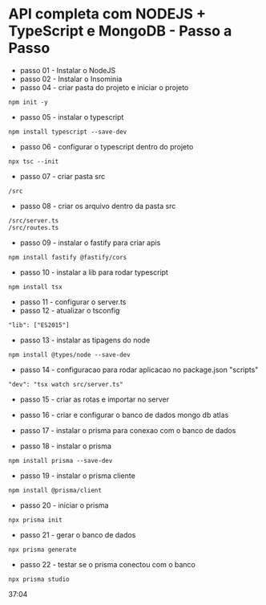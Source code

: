 # API completa com NODEJS + TypeScript e MongoDB - Passo a Passo

- passo 01 - Instalar o NodeJS
- passo 02 - Instalar o Insominia
- passo 04 - criar pasta do projeto e iniciar o projeto   
```
npm init -y
```
- passo 05 - instalar o typescript
```
npm install typescript --save-dev
```
- passo 06 - configurar o typescript dentro do projeto
```
npx tsc --init
```
- passo 07 - criar pasta src
```
/src
```
- passo 08 - criar os arquivo dentro da pasta src
```
/src/server.ts
/src/routes.ts
```
- passo 09 - instalar o fastify para criar apis
```
npm install fastify @fastify/cors
```
- passo 10 - instalar a lib para rodar typescript
```
npm install tsx
```
- passo 11 - configurar o server.ts
- passo 12 - atualizar o tsconfig
```
"lib": ["ES2015"]
``` 
- passo 13 - instalar as tipagens do node
```
npm install @types/node --save-dev
```
- passo 14 - configuracao para rodar aplicacao no package.json "scripts"
```
"dev": "tsx watch src/server.ts"
```
- passo 15 - criar as rotas e importar no server

- passo 16 - criar e configurar o banco de dados mongo db atlas


- passo 17 - instalar o prisma para conexao com o banco de dados 

- passo 18 - instalar o prisma
```
npm install prisma --save-dev
```
- passo 19 - instalar o prisma cliente
```
npm install @prisma/client
```
- passo 20 - iniciar o prisma 
```
npx prisma init
```
- passo 21 - gerar o banco de dados 
```
npx prisma generate
```

- passo 22 - testar se o prisma conectou com o banco 
```
npx prisma studio
```

37:04